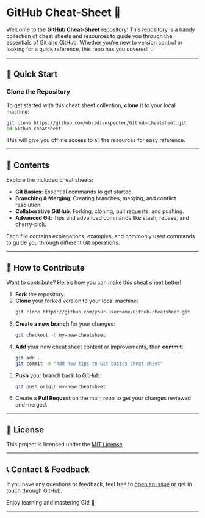# GitHub Cheat-Sheet 📘

Welcome to the **GitHub Cheat-Sheet** repository! This repository is a handy collection of cheat sheets and resources to guide you through the essentials of Git and GitHub. Whether you’re new to version control or looking for a quick reference, this repo has you covered! 💡

---

## 🚀 Quick Start

### Clone the Repository

To get started with this cheat sheet collection, **clone** it to your local machine:

```bash
git clone https://github.com/obsidianspecter/Github-cheatsheet.git
cd Github-cheatsheet
```

This will give you offline access to all the resources for easy reference.

---

## 📂 Contents

Explore the included cheat sheets:

- **Git Basics**: Essential commands to get started.
- **Branching & Merging**: Creating branches, merging, and conflict resolution.
- **Collaborative GitHub**: Forking, cloning, pull requests, and pushing.
- **Advanced Git**: Tips and advanced commands like stash, rebase, and cherry-pick.

Each file contains explanations, examples, and commonly used commands to guide you through different Git operations.

---

## 🤝 How to Contribute

Want to contribute? Here’s how you can make this cheat sheet better!

1. **Fork** the repository.
2. **Clone** your forked version to your local machine:
   ```bash
   git clone https://github.com/your-username/Github-cheatsheet.git
   ```
3. **Create a new branch** for your changes:
   ```bash
   git checkout -b my-new-cheatsheet
   ```
4. **Add** your new cheat sheet content or improvements, then **commit**:
   ```bash
   git add .
   git commit -m "Add new tips to Git basics cheat sheet"
   ```
5. **Push** your branch back to GitHub:
   ```bash
   git push origin my-new-cheatsheet
   ```
6. Create a **Pull Request** on the main repo to get your changes reviewed and merged.

---

## 🧾 License

This project is licensed under the [MIT License](LICENSE).

---

## 📞 Contact & Feedback

If you have any questions or feedback, feel free to [open an issue](https://github.com/obsidianspecter/Github-cheatsheet/issues) or get in touch through GitHub.

Enjoy learning and mastering Git! 🚀

--- 
